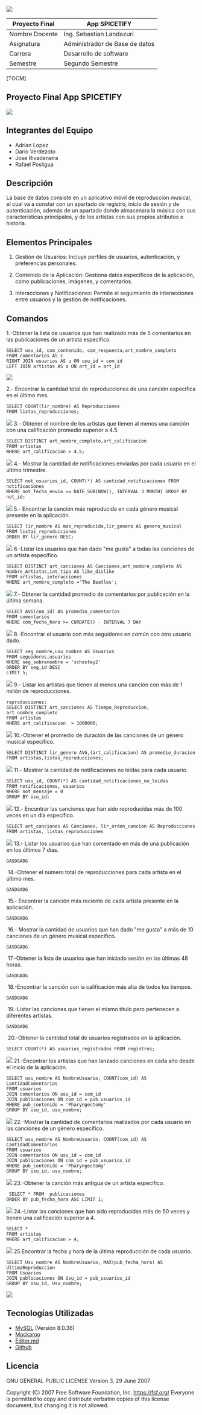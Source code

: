 ![](https://itq.edu.ec/wp-content/uploads/2023/02/Recurso-6.png)



| Proyecto Final  |  App SPICETIFY    |
| ------------- | ------------- |
| Nombre Docente | Ing. Sebastian Landazuri  |
| Asignatura | Administrador de Base de datos   |
|Carrera | Desarrollo de software  |
|Semestre | Segundo Semestre |





[TOCM]

##  Proyecto Final App SPICETIFY 


![](https://camo.githubusercontent.com/fe8ffffd9028db226b879830de0d6205b4644e47ed9574e2f5afdeed6672d93e/68747470733a2f2f692e696d6775722e636f6d2f6977634c4954512e706e67)
## Integrantes del Equipo

- Adrian Lopez
- Dario Verdezoto
- Jose Rivadeneira
- Rafael Posligua

## Descripción

La base de datos consiste en un aplicativo móvil de reproducción musical, el cual va a constar con un apartado de registro, inicio de sesión y de autenticación, además de un apartado donde almacenara la música con sus características principales, y de los artistas con sus propios atributos e historia.


## Elementos Principales
1. Gestión de Usuarios: Incluye perfiles de usuarios, autenticación, y preferencias personales.

2. Contenido de la Aplicación: Gestiona datos específicos de la aplicación, como publicaciones, imágenes, y comentarios.

3. Interacciones y Notificaciones: Permite el seguimiento de interacciones entre usuarios y la gestión de notificaciones.



## Comandos

1.-Obtener la lista de usuarios que han realizado más de 5 comentarios en las publicaciones de un artista específico.

    SELECT usu_id, com_contenido, com_respuesta,art_nombre_completo
    FROM comentarios AS c
	RIGHT JOIN usuarios AS u ON usu_id = com_id
	LEFT JOIN artistas AS a ON art_id = art_id

![](https://z-p3-scontent.fuio11-1.fna.fbcdn.net/v/t1.15752-9/420150393_1445050866410469_8638202953828839577_n.jpg?_nc_cat=108&ccb=1-7&_nc_sid=8cd0a2&_nc_eui2=AeEfOCZMg0K20PZAf_hV-AhOMaiKaC0T5TkxqIpoLRPlOV2piE81lbgGsVMh7Rh0j4O-wg7zaJtBlyPg_mtvGXcO&_nc_ohc=wvfqwbuRIXsAX-8tGXd&_nc_ht=z-p3-scontent.fuio11-1.fna&oh=03_AdTWL3kDueeo-GeCse6ng0BIx4uD_A2o49ZgNb4Dh7nYlw&oe=65E1DE47)

2.- Encontrar la cantidad total de reproducciones de una canción específica en el último mes.

    SELECT COUNT(lir_nombre) AS Reproducciones
	FROM listas_reproducciones;
![](https://scontent.xx.fbcdn.net/v/t1.15752-9/418777097_760492482171331_6547566503569936529_n.png?_nc_cat=110&ccb=1-7&_nc_sid=510075&_nc_eui2=AeEjRarGwUlxIIu9Md4I8ugUtoKC-Ad2xpW2goL4B3bGlTWlCg1OVwaDJrhILvmoM6lckQcBr3w0wr00qe2egCP8&_nc_ohc=xs7MfubtDIoAX82DUHb&_nc_ad=z-m&_nc_cid=0&_nc_ht=scontent.xx&oh=03_AdQghAV96UhSwo6GAztajojgt1GpGduP4K_fX42w4O6BnA&oe=65E21D32)
3.- Obtener el nombre de los artistas que tienen al menos una canción con una calificación promedio superior a 4.5.

	SELECT DISTINCT art_nombre_completo,art_calificacion
	FROM artistas 
	WHERE art_calificacion > 4.5;

![](https://scontent.xx.fbcdn.net/v/t1.15752-9/418923153_318901593914930_1051550952689760933_n.jpg?_nc_cat=109&ccb=1-7&_nc_sid=510075&_nc_eui2=AeGFrhEDjWw7m6cwlVJlh1nUV7-axBFXWM1Xv5rEEVdYzQUIh0ffMLwduepOs6uYmxpkjYR15MMV1YvHJqKhYgNm&_nc_ohc=yBZ8IRDYREYAX_ESYjZ&_nc_ad=z-m&_nc_cid=0&_nc_ht=scontent.xx&oh=03_AdTsFUz1fMOG4htpEyOho92HZklWcBz1gXHw3sdEMe5dSQ&oe=65E2394F)
4.- Mostrar la cantidad de notificaciones enviadas por cada usuario en el último trimestre.

    SELECT not_usuarios_id, COUNT(*) AS cantidad_notificaciones FROM notificaciones 
	WHERE not_fecha_envio >= DATE_SUB(NOW(), INTERVAL 3 MONTH) GROUP BY not_id;
![](https://scontent.xx.fbcdn.net/v/t1.15752-9/417255903_881736957083613_5363295496561603328_n.jpg?_nc_cat=100&ccb=1-7&_nc_sid=510075&_nc_eui2=AeFWYDw1XvHqeNF1ZhXTJ0Kw6_H7fqSSkCfr8ft-pJKQJ3Pcr662ITEps6tKvKvHiYDKMEa5gtnGm6roV3Yyh6Z6&_nc_ohc=8W5Zz_Tb0WIAX9A_7OU&_nc_ad=z-m&_nc_cid=0&_nc_ht=scontent.xx&oh=03_AdRlZgx0JGbZ0f8jMPJoUkFcz9QbEQaxmiuFacJrqzg0ZQ&oe=65E22078)
5.- Encontrar la canción más reproducida en cada género musical presente en la aplicación.

    SELECT lir_nombre AS mas_reproducida,lir_genero AS genero_musical
	FROM listas_reproducciones
	ORDER BY lir_genero DESC;

![](https://scontent.xx.fbcdn.net/v/t1.15752-9/418901602_700147185624262_8336137836986563441_n.jpg?_nc_cat=107&ccb=1-7&_nc_sid=510075&_nc_eui2=AeF7ccLNRKl44qAyqnF8B4fgtNNKF_aZ6TC000oX9pnpMEJrrjYcMuTYbPgg-bu7h3QG6xlXWIxHCFfT7Jziy00G&_nc_ohc=ukOLIt2_OJQAX-MAqY6&_nc_ad=z-m&_nc_cid=0&_nc_ht=scontent.xx&oh=03_AdTM1CBOJkWRQW-PvMzDCzVUKwJ5Cm5BC_XKlzu_BFjaZw&oe=65E21F91)
6.-Listar los usuarios que han dado "me gusta" a todas las canciones de un artista específico.

    SELECT DISTINCT art_canciones AS Canciones,art_nombre_completo AS Nombre_Artistas,int_tipo AS like_dislike
	FROM artistas, interacciones
	WHERE art_nombre_completo ='The Beatles';
![](https://scontent.xx.fbcdn.net/v/t1.15752-9/421541237_675174338025925_1218892537504865686_n.jpg?_nc_cat=106&ccb=1-7&_nc_sid=510075&_nc_eui2=AeE1O0i8pFPHlNQtLFXkGDd19duTecqTcjD125N5ypNyMPpiQwDVQm0eDjaSn1WzqaRz3klr4Rws2BPe80hbAkh_&_nc_ohc=8iZBoUX4ea0AX8MkpmA&_nc_ad=z-m&_nc_cid=0&_nc_ht=scontent.xx&oh=03_AdQX0TJRr7L84fcHjWNFUM6aPlUDEM0aWD2VLerfj8wycw&oe=65E2372E)
7.- Obtener la cantidad promedio de comentarios por publicación en la última semana.

    SELECT AVG(com_id) AS promedio_comentarios
	FROM comentarios
	WHERE com_fecha_hora >= CURDATE() - INTERVAL 7 DAY
![](https://scontent.xx.fbcdn.net/v/t1.15752-9/421641022_865563621991069_5969354654110105058_n.png?_nc_cat=100&ccb=1-7&_nc_sid=510075&_nc_eui2=AeFeCb-KJWJUSMYYHgrszK_xlHvWa3EEskKUe9ZrcQSyQoZYilhh602dbl5EPsAkLnzX3c1SpxUtAWukRDugq8qT&_nc_ohc=I9rcEiN6iPIAX8SBrqz&_nc_ad=z-m&_nc_cid=0&_nc_ht=scontent.xx&oh=03_AdRi-4o_c_SfqeX9X9Tf9cD3J5tiqE7OOhfgObwwRAz9ag&oe=65E27CA2)
8.-Encontrar el usuario con más seguidores en común con otro usuario dado.

    SELECT seg_nombre,usu_nombre AS Usuarios
	FROM seguidores,usuarios
	WHERE seg_sobrenombre = 'schastey2'
	ORDER BY seg_id DESC
	LIMIT 5;
![](https://scontent.xx.fbcdn.net/v/t1.15752-9/418981210_1568214807326093_817016023171399881_n.png?_nc_cat=105&ccb=1-7&_nc_sid=510075&_nc_eui2=AeFWcDxWcajwQmNQRtzpqtU91BnY5mUPjhDUGdjmZQ-OEJoqQBm0NqnaMmejcjZXyaGkHdF-5gtVR6Q-Vj0DPCeI&_nc_ohc=N3pE31pHBkYAX94X_za&_nc_ad=z-m&_nc_cid=0&_nc_ht=scontent.xx&oh=03_AdSWbvIEqgZOYH4gU6R27Hbz2UtqUNe6EbGzU3MU6KFePg&oe=65E25DC3)
9.- Listar los artistas que tienen al menos una canción con más de 1 millón de reproducciones.

    reproducciones: 
	SELECT DISTINCT art_canciones AS Tiempo_Reproduccion, 	art_nombre_completo 
	FROM artistas
	WHERE art_calificacion  > 1000000;
![](https://scontent.xx.fbcdn.net/v/t1.15752-9/418914222_700120688942116_404994575977725087_n.png?_nc_cat=104&ccb=1-7&_nc_sid=510075&_nc_eui2=AeF56LH_MwVwGbUiXQqQ1lEVUxBMlmeC72BTEEyWZ4LvYLNxeXmhoabIZ39ubZHIAbzVB7eUPe7lNSGVK7yRdX7_&_nc_ohc=lH2K_dQEZUsAX90-ERH&_nc_ad=z-m&_nc_cid=0&_nc_ht=scontent.xx&oh=03_AdR33NdDj42ywGd4dOxN50d0XqjWRn_q8R5gX7xij1yUNQ&oe=65E2637A)
10.-Obtener el promedio de duración de las canciones de un género musical específico.

    SELECT DISTINCT lir_genero AVG,(art_calificacion) AS promedio_duracion
	FROM artistas,listas_reproducciones;
![](https://scontent.xx.fbcdn.net/v/t1.15752-9/418792786_1109523370235100_1693537944457390833_n.png?_nc_cat=104&ccb=1-7&_nc_sid=510075&_nc_eui2=AeHJquP9RH04MaI-bvz9k8IHeGIxYqJD-h94YjFiokP6H2FJBrp1V95mN4pQuCcEqCpny6_y8bu78Fvn_ibD1a22&_nc_ohc=5fZf_v0Q34oAX_NCRBT&_nc_ad=z-m&_nc_cid=0&_nc_ht=scontent.xx&oh=03_AdRMdErSUBZbeexTMXP6eAq0A3YyAMNz7GMC7XLud-2xbA&oe=65E28F82)
11.- Mostrar la cantidad de notificaciones no leídas para cada usuario.

    SELECT usu_id, COUNT(*) AS cantidad_notificaciones_no_leidas
	FROM notificaciones, usuarios
	WHERE not_mensaje = 0
	GROUP BY usu_id;

![](https://scontent.xx.fbcdn.net/v/t1.15752-9/422102877_712861357494729_7179768542046366364_n.png?_nc_cat=103&ccb=1-7&_nc_sid=510075&_nc_eui2=AeE8YhSnAYu5WqGsz9J5RyYBmdlwrIJN2gmZ2XCsgk3aCbFj0M_IG_fL4o0TmxRsBoR_gLwXOH7Ps8qvPDLJoBcE&_nc_ohc=CKXPudgU6nIAX9-5Vio&_nc_ad=z-m&_nc_cid=0&_nc_ht=scontent.xx&oh=03_AdTrNhRLlgv5EWr_8m398hhrkrys7Ko1O8yCu8my3_dV_A&oe=65E282CA)
12.- Encontrar las canciones que han sido reproducidas más de 100 veces en un día específico.

    SELECT art_canciones AS Canciones, lir_orden_cancion AS Reproducciones 
	FROM artistas, listas_reproducciones
![](https://scontent.xx.fbcdn.net/v/t1.15752-9/421446892_1356703478310774_1779637261179648855_n.png?_nc_cat=103&ccb=1-7&_nc_sid=510075&_nc_eui2=AeHzD0u5QCiAhpKKlBwK6v8OW2hsCJWxYpVbaGwIlbFilU5CvaNTweWX07dR9piBUh0whDxwnjbLnoPS3WLVCw-w&_nc_ohc=hft11hk36Z0AX_uJPzg&_nc_ad=z-m&_nc_cid=0&_nc_ht=scontent.xx&oh=03_AdQxAVRp16eKTazfDLB-Z6SyyFW8oQFwXXh3Va2hYaw4hQ&oe=65E27557)
13.- Listar los usuarios que han comentado en más de una publicación en los últimos 7 días.

    GASDGADG
![]()
14.-Obtener el número total de reproducciones para cada artista en el último mes.

    GASDGADG
![]()
15.- Encontrar la canción más reciente de cada artista presente en la aplicación.

    GASDGADG
![]()
16.- Mostrar la cantidad de usuarios que han dado "me gusta" a más de 10 canciones de un género musical específico.

    GASDGADG
![]()
17.-Obtener la lista de usuarios que han iniciado sesión en las últimas 48 horas.

    GASDGADG

![]()
18.-Encontrar la canción con la calificación más alta de todos los tiempos.

    GASDGADG
![]()
19.-Listar las canciones que tienen el mismo título pero pertenecen a diferentes artistas.

    GASDGADG
![]()
20.-Obtener la cantidad total de usuarios registrados en la aplicación.

    SELECT COUNT(*) AS usuarios_registrados FROM registros;

![](https://scontent.fuio1-1.fna.fbcdn.net/v/t1.15752-9/421554772_1409218836356774_4385810430485548757_n.png?_nc_cat=104&ccb=1-7&_nc_sid=8cd0a2&_nc_eui2=AeH3BfOiGT2HK1XO12i_IQ9ExOo7FAf_ucbE6jsUB_-5xj4wIH78udHDuBiWdLpL8B4M4eq1V5-Z5-G1duDz60Wc&_nc_ohc=qOYmlOU6zn4AX_CDMKU&_nc_ht=scontent.fuio1-1.fna&oh=03_AdQ-A3gan5BzphvJt0dCgN09-vf2q7Ks9Swgvt_MEHwy4g&oe=65E297C9)
21.-Encontrar los artistas que han lanzado canciones en cada año desde el inicio de la  aplicación.

    SELECT usu_nombre AS NombreUsuario, COUNT(com_id) AS CantidadComentarios
	FROM usuarios
	JOIN comentarios ON usu_id = com_id
	JOIN publicaciones ON com_id = pub_usuarios_id
	WHERE pub_contenido = 'Pharyngectomy'
	GROUP BY usu_id, usu_nombre;

![](https://scontent.fuio1-1.fna.fbcdn.net/v/t1.15752-9/421935898_753552446283845_1141382505347730045_n.png?_nc_cat=110&ccb=1-7&_nc_sid=8cd0a2&_nc_eui2=AeGPpzammztEjb4IQ9ok2VXCpd-Hah8zLeCl34dqHzMt4BGHJHjDKlfu1MbovWoBymkGDGTpXmqpPr6G0HchVc7J&_nc_ohc=_DucNcP1N7wAX-LMczo&_nc_ht=scontent.fuio1-1.fna&oh=03_AdT1qT_FubWqi0Jqw4VafzZbKEPmv82PecQD4h5t_I5Agg&oe=65E28AD0)
22.-Mostrar la cantidad de comentarios realizados por cada usuario en las canciones de un género específico.

	SELECT usu_nombre AS NombreUsuario, COUNT(com_id) AS CantidadComentarios
	FROM usuarios
	JOIN comentarios ON usu_id = com_id
	JOIN publicaciones ON com_id = pub_usuarios_id
	WHERE pub_contenido = 'Pharyngectomy'
	GROUP BY usu_id, usu_nombre;

![](https://scontent.fuio1-2.fna.fbcdn.net/v/t1.15752-9/418736861_372588228814551_2701067078893209000_n.png?_nc_cat=105&ccb=1-7&_nc_sid=8cd0a2&_nc_eui2=AeGyZofOAWvs3D9xBsj3rnVmq2AsKVMaHzurYCwpUxofO_IIjGK2LOjYlkw1XNc8HTTQ03_qxjDd5keEFAiPFzWe&_nc_ohc=jMTEc-JllAoAX99Yd-F&_nc_ht=scontent.fuio1-2.fna&oh=03_AdQ7EhIsTRdNHbWifZ_laroqhX5IR_RepgCqsm-ZxqZJcw&oe=65E28A1E)
23.-Obtener la canción más antigua de un artista específico.

     SELECT * FROM  publicaciones
	ORDER BY pub_fecha_hora ASC LIMIT 1; 
![](https://scontent.fuio1-1.fna.fbcdn.net/v/t1.15752-9/418867254_416758510799236_1698584922116830067_n.png?_nc_cat=111&ccb=1-7&_nc_sid=8cd0a2&_nc_eui2=AeH_kWx5fQqjZhqyMgzLNZPtMc34yY1CWtsxzfjJjUJa21CWzxSVQ9RfmwH78c1ATXACwKNx0Im4o4pm0AGfhZT0&_nc_ohc=WUcnE2XPyTYAX-bH-mc&_nc_ht=scontent.fuio1-1.fna&oh=03_AdSW2LArx4QZTDLhM2JJiZUOmWsGerMF3KqmUPfqmTZjfg&oe=65E26BAC)
24.-Listar las canciones que han sido reproducidas más de 50 veces y tienen una calificación superior a 4.

	SELECT *
	FROM artistas
	WHERE art_calificacion > 4;
![](https://scontent.fuio1-1.fna.fbcdn.net/v/t1.15752-9/418735697_1337773570954378_6076594988224262075_n.png?_nc_cat=104&ccb=1-7&_nc_sid=8cd0a2&_nc_eui2=AeH6Pds0Bw7DZNzm5Y0L6_bxVFU1_ZSW_UhUVTX9lJb9SLS_QzcwFbvceAco1C5rcpdJ0EmiHsv6jX0KmUL5u3XZ&_nc_ohc=ryTkMtGMfoYAX9UZ5r1&_nc_ht=scontent.fuio1-1.fna&oh=03_AdTCeNsnJFwp2De-CsfbDqsyuqAjxc_pH4S7uqolxvNp7Q&oe=65E27831)
25.Encontrar la fecha y hora de la última reproducción de cada usuario.

    SELECT Usu_nombre AS NombreUsuario, MAX(pub_fecha_hora) AS UltimaReproduccion
	FROM Usuarios
	JOIN publicaciones ON Usu_id = pub_usuarios_id
	GROUP BY Usu_id, Usu_nombre;
![](https://scontent.fuio1-2.fna.fbcdn.net/v/t1.15752-9/417236594_790894212865960_1488552364834850823_n.png?_nc_cat=105&ccb=1-7&_nc_sid=8cd0a2&_nc_eui2=AeFYkn1TSYcXWo1w5pXWVXrGnylr9S57Ii6fKWv1LnsiLs9c2Aw7FD0BvcqU-FXyvDczU413P-fphE-UMww_TcKE&_nc_ohc=9dSVDopuFqQAX83LiM2&_nc_ht=scontent.fuio1-2.fna&oh=03_AdR71A5Y8qHCqDQdd8ay6Z83XID_1T_y-yBPsT8FYsBvGQ&oe=65E279FC)
## Tecnologías Utilizadas
- [MySQL](https://www.mysql.com/products/workbench/) (Versión 8.0.36)
- [Mockaroo](https://www.mockaroo.com/)
- [Editor.md](https://pandao.github.io/editor.md/en.html)
- [Github](https://github.com/)

## Licencia
 GNU GENERAL PUBLIC LICENSE
                       Version 3, 29 June 2007

 Copyright (C) 2007 Free Software Foundation, Inc. <https://fsf.org/>
 Everyone is permitted to copy and distribute verbatim copies
 of this license document, but changing it is not allowed.
